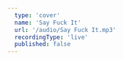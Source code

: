 ```yaml
---
  type: 'cover'
  name: 'Say Fuck It'
  url: '/audio/Say Fuck It.mp3'
  recordingType: 'live'
  published: false
---
```

